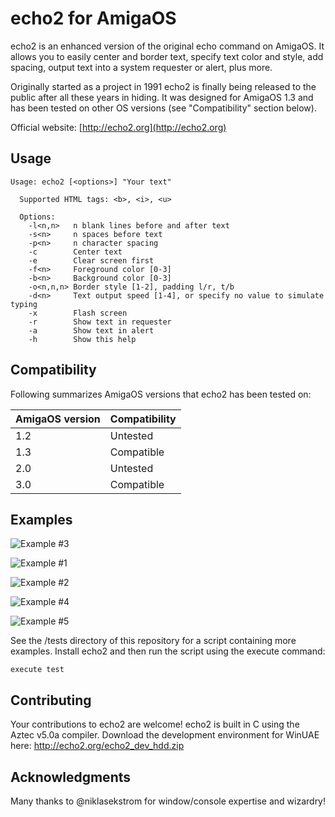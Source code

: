 # echo2 for AmigaOS

echo2 is an enhanced version of the original echo command on AmigaOS. It allows you to easily center and border text, specify text color and style, add spacing, output text into a system requester or alert, plus more.

Originally started as a project in 1991 echo2 is finally being released to the public after all these years in hiding. It was designed for AmigaOS 1.3 and has been tested on other OS versions (see "Compatibility" section below).

Official website: [http://echo2.org](http://echo2.org)


## Usage

```
Usage: echo2 [<options>] "Your text"
  
  Supported HTML tags: <b>, <i>, <u>
  
  Options:
    -l<n,n>   n blank lines before and after text
    -s<n>     n spaces before text
    -p<n>     n character spacing
    -c        Center text
    -e        Clear screen first
    -f<n>     Foreground color [0-3]
    -b<n>     Background color [0-3]
    -o<n,n,n> Border style [1-2], padding l/r, t/b
    -d<n>     Text output speed [1-4], or specify no value to simulate typing
    -x        Flash screen
    -r        Show text in requester
    -a        Show text in alert
    -h        Show this help
```


## Compatibility

Following summarizes AmigaOS versions that echo2 has been tested on:

AmigaOS version | Compatibility
--------------- | -------------
1.2             | Untested
1.3             | Compatible
2.0             | Untested
3.0             | Compatible


## Examples

![Example #3](http://echo2.org/example-3.png "Example #3")

![Example #1](http://echo2.org/example-1.png?1 "Example #1")

![Example #2](http://echo2.org/example-2.png "Example #2")

![Example #4](http://echo2.org/example-4.png "Example #4")

![Example #5](http://echo2.org/example-5.png?2 "Example #5")

See the /tests directory of this repository for a script containing more examples.  Install echo2 and then run the script using the execute command:

```
execute test
```


## Contributing

Your contributions to echo2 are welcome! echo2 is built in C using the Aztec v5.0a compiler. Download the development environment for WinUAE here: http://echo2.org/echo2_dev_hdd.zip


## Acknowledgments

Many thanks to @niklasekstrom for window/console expertise and wizardry!
